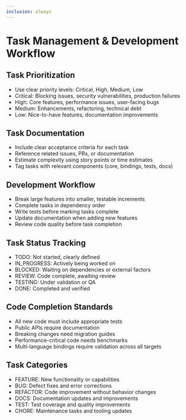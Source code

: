```yaml
---
inclusion: always
---
```


# Task Management & Development Workflow

## Task Prioritization
- Use clear priority levels: Critical, High, Medium, Low
- Critical: Blocking issues, security vulnerabilities, production failures
- High: Core features, performance issues, user-facing bugs
- Medium: Enhancements, refactoring, technical debt
- Low: Nice-to-have features, documentation improvements

## Task Documentation
- Include clear acceptance criteria for each task
- Reference related issues, PRs, or documentation
- Estimate complexity using story points or time estimates
- Tag tasks with relevant components (core, bindings, tests, docs)

## Development Workflow
- Break large features into smaller, testable increments
- Complete tasks in dependency order
- Write tests before marking tasks complete
- Update documentation when adding new features
- Review code quality before task completion

## Task Status Tracking
- TODO: Not started, clearly defined
- IN_PROGRESS: Actively being worked on
- BLOCKED: Waiting on dependencies or external factors
- REVIEW: Code complete, awaiting review
- TESTING: Under validation or QA
- DONE: Completed and verified

## Code Completion Standards
- All new code must include appropriate tests
- Public APIs require documentation
- Breaking changes need migration guides
- Performance-critical code needs benchmarks
- Multi-language bindings require validation across all targets

## Task Categories
- FEATURE: New functionality or capabilities
- BUG: Defect fixes and error corrections
- REFACTOR: Code improvement without behavior changes
- DOCS: Documentation updates and improvements
- TEST: Test coverage and quality improvements
- CHORE: Maintenance tasks and tooling updates